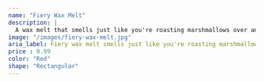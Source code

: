 ```yaml
---
name: "Fiery Wax Melt"
description: |
  A wax melt that smells just like you're roasting marshmallows over an open fire.
image: "/images/fiery-wax-melt.jpg"
aria_label: Fiery wax melt smells just like you're roasting marshmallows over an open fire.
price : 9.99
color: "Red"
shape: "Rectangular"
---
```

